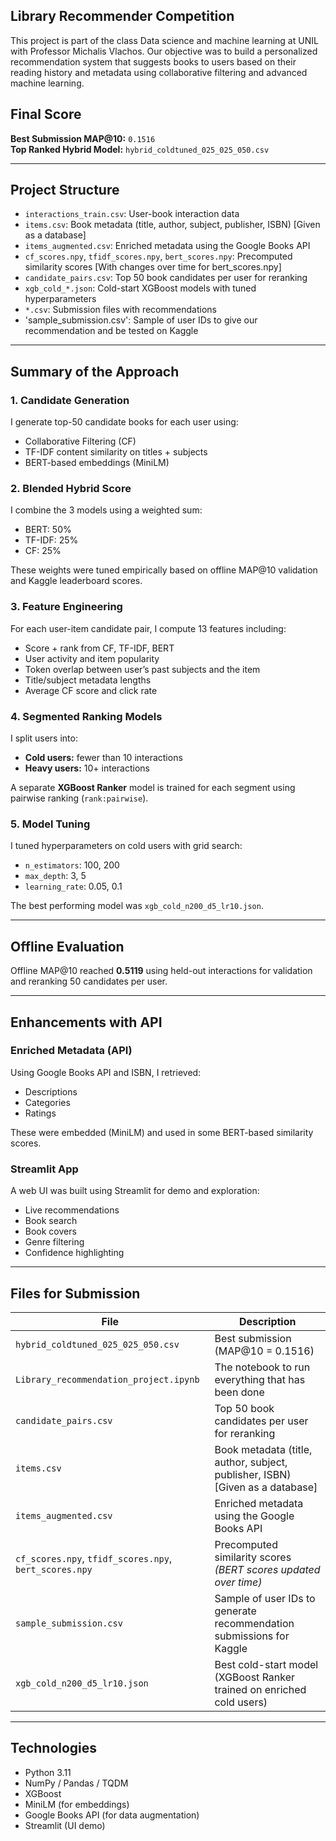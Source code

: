 ## Library Recommender Competition

This project is part of the class Data science and machine learning at UNIL with Professor Michalis Vlachos.
Our objective was to build a personalized recommendation system that suggests books to users based on their reading history and metadata using collaborative filtering and advanced machine learning.

## Final Score

**Best Submission MAP@10:** `0.1516`  
**Top Ranked Hybrid Model:** `hybrid_coldtuned_025_025_050.csv`

---

## Project Structure

- `interactions_train.csv`: User-book interaction data
- `items.csv`: Book metadata (title, author, subject, publisher, ISBN) [Given as a database]
- `items_augmented.csv`: Enriched metadata using the Google Books API
- `cf_scores.npy`, `tfidf_scores.npy`, `bert_scores.npy`: Precomputed similarity scores [With changes over time for bert_scores.npy]
- `candidate_pairs.csv`: Top 50 book candidates per user for reranking
- `xgb_cold_*.json`: Cold-start XGBoost models with tuned hyperparameters
- `*.csv`: Submission files with recommendations
- 'sample_submission.csv': Sample of user IDs to give our recommendation and be tested on Kaggle

---

## Summary of the Approach

### 1. **Candidate Generation**
I generate top-50 candidate books for each user using:
- Collaborative Filtering (CF)
- TF-IDF content similarity on titles + subjects
- BERT-based embeddings (MiniLM)

### 2. **Blended Hybrid Score**
I combine the 3 models using a weighted sum:
- BERT: 50%
- TF-IDF: 25%
- CF: 25%

These weights were tuned empirically based on offline MAP@10 validation and Kaggle leaderboard scores.

### 3. **Feature Engineering**
For each user-item candidate pair, I compute 13 features including:
- Score + rank from CF, TF-IDF, BERT
- User activity and item popularity
- Token overlap between user’s past subjects and the item
- Title/subject metadata lengths
- Average CF score and click rate

### 4. **Segmented Ranking Models**
I split users into:
- **Cold users:** fewer than 10 interactions
- **Heavy users:** 10+ interactions

A separate **XGBoost Ranker** model is trained for each segment using pairwise ranking (`rank:pairwise`).

### 5. **Model Tuning**
I tuned hyperparameters on cold users with grid search:
- `n_estimators`: 100, 200
- `max_depth`: 3, 5
- `learning_rate`: 0.05, 0.1

The best performing model was `xgb_cold_n200_d5_lr10.json`.

---

## Offline Evaluation

Offline MAP@10 reached **0.5119** using held-out interactions for validation and reranking 50 candidates per user.

---

## Enhancements with API

### Enriched Metadata (API)
Using Google Books API and ISBN, I retrieved:
- Descriptions
- Categories
- Ratings

These were embedded (MiniLM) and used in some BERT-based similarity scores.

### Streamlit App
A web UI was built using Streamlit for demo and exploration:
- Live recommendations
- Book search
- Book covers
- Genre filtering
- Confidence highlighting

---

## Files for Submission

| File                                | Description                                                                 |
|-------------------------------------|-----------------------------------------------------------------------------|
| `hybrid_coldtuned_025_025_050.csv` | Best submission (MAP@10 = 0.1516)                                           |
| `Library_recommendation_project.ipynb` | The notebook to run everything that has been done                         |
| `candidate_pairs.csv`              | Top 50 book candidates per user for reranking                              |
| `items.csv`                        | Book metadata (title, author, subject, publisher, ISBN) [Given as a database] |
| `items_augmented.csv`             | Enriched metadata using the Google Books API                               |
| `cf_scores.npy`, `tfidf_scores.npy`, `bert_scores.npy` | Precomputed similarity scores *(BERT scores updated over time)*  |
| `sample_submission.csv`           | Sample of user IDs to generate recommendation submissions for Kaggle        |
| `xgb_cold_n200_d5_lr10.json`      | Best cold-start model (XGBoost Ranker trained on enriched cold users)      |

---

## Technologies

- Python 3.11
- NumPy / Pandas / TQDM
- XGBoost
- MiniLM (for embeddings)
- Google Books API (for data augmentation)
- Streamlit (UI demo)
